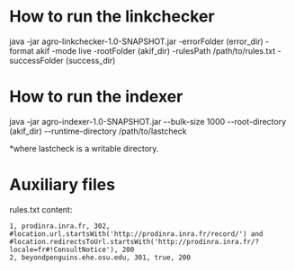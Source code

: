 How to run the linkchecker
==========================

java -jar agro-linkchecker-1.0-SNAPSHOT.jar -errorFolder (error_dir) -format akif -mode live -rootFolder (akif_dir) -rulesPath /path/to/rules.txt -successFolder (success_dir)

How to run the indexer
======================

java -jar agro-indexer-1.0-SNAPSHOT.jar --bulk-size 1000 --root-directory (akif_dir) --runtime-directory /path/to/lastcheck

*where lastcheck is a writable directory.

Auxiliary files
===============

rules.txt content:
```
1, prodinra.inra.fr, 302, #location.url.startsWith('http://prodinra.inra.fr/record/') and #location.redirectsToUrl.startsWith('http://prodinra.inra.fr/?locale=fr#!ConsultNotice'), 200
2, beyondpenguins.ehe.osu.edu, 301, true, 200
```


